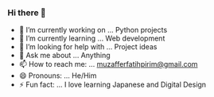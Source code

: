 ### Hi there 👋

- 🔭 I’m currently working on ... Python projects
- 🌱 I’m currently learning ... Web development
- 🤔 I’m looking for help with ... Project ideas
- 💬 Ask me about ... Anything
- 📫 How to reach me: ... muzafferfatihpirim@gmail.com
- 😄 Pronouns: ... He/Him
- ⚡ Fun fact: ... I love learning Japanese and Digital Design

